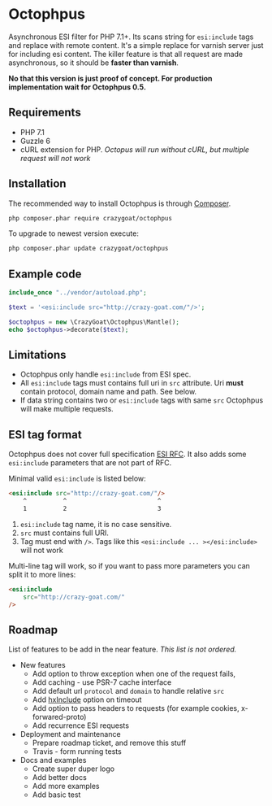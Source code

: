 # Octophpus
Asynchronous ESI filter for PHP 7.1+. Its scans string for `esi:include` tags 
and replace with remote content. It's a simple replace for varnish server just for 
including esi content. The killer feature is that all request are made 
asynchronous, so it should be **faster than varnish**.

**No that this version is just proof of concept. For production implementation 
wait for Octophpus 0.5.**

## Requirements 
* PHP 7.1
* Guzzle 6 
* cURL extension for PHP. _Octopus will run without cURL, but multiple request will not work_

## Installation

The recommended way to install Octophpus is through [Composer](http://getcomposer.org).

```bash
php composer.phar require crazygoat/octophpus
```

To upgrade to newest version execute:

```bash
php composer.phar update crazygoat/octophpus
```

## Example code

```php
include_once "../vendor/autoload.php";

$text = '<esi:include src="http://crazy-goat.com/"/>';

$octophpus = new \CrazyGoat\Octophpus\Mantle();
echo $octophpus->decorate($text);
```

## Limitations

* Octophpus only handle `esi:include` from ESI spec. 
* All `esi:include` tags must contains full uri in `src` attribute. Uri
  **must** contain protocol, domain name and path. See below.
* If data string contains two or `esi:include` tags with same `src` Octophpus
  will make multiple requests.

## ESI tag format

Octophpus does not cover full specification [ESI RFC](https://www.w3.org/TR/esi-lang).
It also adds some `esi:include` parameters that are not part of RFC.

Minimal valid `esi:include` is listed below:
```html
<esi:include src="http://crazy-goat.com/"/>
    ^          ^                         ^
    1          2                         3
```
 1. `esi:include` tag name, it is no case sensitive.
 1. `src` must contains full URI.
 1. Tag must end with `/>`. Tags like this `<esi:include ... ></esi:include>`
 will not work

Multi-line tag will work, so if you want to pass more parameters you can split it
to more lines:

```html
<esi:include 
    src="http://crazy-goat.com/"
/>
```
## Roadmap

List of features to be add in the near feature. _This list is not ordered._

* New features
    * Add option to throw exception when one of the request fails,
    * Add caching - use PSR-7 cache interface
    * Add default url `protocol` and `domain` to handle relative `src`
    * Add [hxInclude](http://mnot.github.io/hinclude/) option on timeout
    * Add option to pass headers to requests (for example cookies, x-forwared-proto)
    * Add recurrence ESI requests
* Deployment and maintenance
    * Prepare roadmap ticket, and remove this stuff
    * Travis - form running tests
* Docs and examples
    * Create super duper logo
    * Add better docs
    * Add more examples
    * Add basic test
